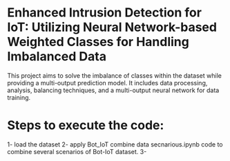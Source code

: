# Enhanced Intrusion Detection for IoT: Utilizing Neural Network-based Weighted Classes for Handling Imbalanced Data

This project aims to solve the imbalance of classes within the dataset while providing a multi-output prediction model. It includes data processing, analysis, balancing techniques, and a multi-output neural network for data training. 


# Steps to execute the code: 
1- load the dataset
2- apply Bot_IoT combine data secnarious.ipynb code to combine several scenarios of Bot-IoT dataset. 
3- 
